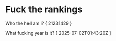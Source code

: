 # Fuck the rankings

Who the hell am I?
{ 21231429 }

What fucking year is it?
[ 2025-07-02T01:43:20Z ]
